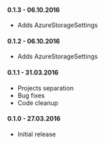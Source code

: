 #### 0.1.3 - 06.10.2016
* Adds AzureStorageSettings

#### 0.1.2 - 06.10.2016
* Adds AzureStorageSettings

#### 0.1.1 - 31.03.2016
* Projects separation
* Bug fixes
* Code cleanup

#### 0.1.0 - 27.03.2016
* Initial release
